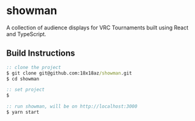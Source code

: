 # showman
A collection of audience displays for VRC Tournaments built using React and TypeScript.


## Build Instructions
```bat
:: clone the project
$ git clone git@github.com:18x18az/showman.git
$ cd showman

:: set project
$ 

:: run showman, will be on http://localhost:3000
$ yarn start
```

